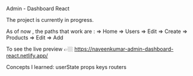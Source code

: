 Admin - Dashboard React 

The project is currently in progress.

As of now , the paths that work are :
=> Home
=> Users => Edit => Create 
=> Products => Edit => Add

To see the live preview 👉🏼 https://naveenkumar-admin-dashboard-react.netlify.app/

Concepts I learned:
userState
props
keys
routers
